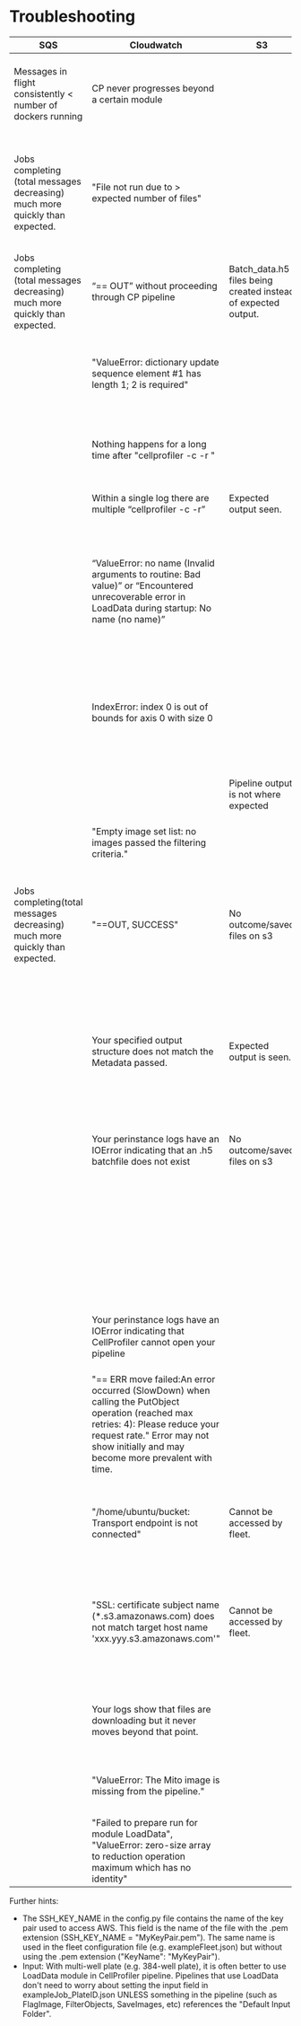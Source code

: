 # Troubleshooting

| SQS  | Cloudwatch | S3 | EC2/ECS | Problem | Solution |
|---|---|---|---|---|---|
| Messages in flight consistently < number of dockers running | CP never progresses beyond a certain module |   |   | CP is stalling indefinitely on a step without throwing an error. This means there is a bug in CP.  | The module that is stalling is the one after the last module that got logged. Check the Issues in the CP Github repo for reports of problems with a certain module. If you don’t see a report, make one. Use different settings within the module to avoid the bug or use a different version of DCP with the bug fixed. |
| Jobs completing (total messages decreasing) much more quickly than expected. | "File not run due to > expected number of files" |   |   | CHECK_IF_DONE_BOOL is being triggered because the output folder for your job already has >= EXPECTED_NUMBER_OF_FILES. | If you want to overwrite previous runs, in your config, change CHECK_IF_DONE_BOOL to TRUE. If using the CHECK_IF_DONE_BOOL option to avoid reprocessing old jobs, make sure to account for any files that may already exist in the output folder. i.e. if your pipeline creates 5 files, but there are already 6 files in your output folder, make sure to set the EXPECTED_NUMBER_FILES to 11 (6+5), not 5. |
| Jobs completing (total messages decreasing) much more quickly than expected. | “== OUT” without proceeding through CP pipeline | Batch_data.h5 files being created instead of expected output. |   | Your pipeline has the CreateBatchFiles module included. | Uncheck the CreateBatchFiles module in your pipeline. |
|   | "ValueError: dictionary update sequence element #1 has length 1; 2 is required"  |   |   |  The syntax in the groups section of your job file is incorrect. |  If you are grouping based on multiple variables, make sure there are no spaces between them in your listing in your job file. e.g. "Metadata_Plate=Plate1,Metadata_Well=A01" is correct, "Metadata_Plate=Plate1, Metadata_Well=A01" is incorrect. |
|   | Nothing happens for a long time after "cellprofiler -c -r " |   |   | 1) Your input directory is set to a folder with a large number of files and CP is trying to read the whole directory before running. 2) You are loading very large images. | 1) In your job file, change the input to a smaller folder. 2) Consider downscaling your images before running them in CP. Or just be more patient. |
|   | Within a single log there are multiple “cellprofiler -c -r” | Expected output seen. |   | A single job is being processed multiple times.  |  SQS_MESSAGE_VISIBILITY is set too short. See [SQS_Queue_information](SQS_QUEUE_information.md) for more information. |
|   | “ValueError: no name (Invalid arguments to routine: Bad value)” or “Encountered unrecoverable error in LoadData during startup: No name (no name)”  |   |   | There is a problem with your LoadData.csv. This is usually seen when CSVs are created with a script; accidentally having an extra comma somewhere (looks like ",,") will be invisible in Excel but generate the CP error. If you made your CSVs with pandas to_csv option, you must pass index=False or you will get this error.  |  Find the “,,” in your CSV and remove it. If you made your CSVs with pandas dataframe’s to_csv function, check to make sure you used the index=False parameter. |
|   | IndexError: index 0 is out of bounds for axis 0 with size 0 |   |   | 1) Metadata values of 0 OR that have leading zeros (ie Metadata_Site=04, rather than Metadata_Site=4) are not handled well by CP. 2) The submitted jobs don’t make sense to CP. 3) DCP is looking for your images in the wrong location. | 1) Change your LoadData.csv so that there are no Metadata values of 0 or with 0 padding. 2) Change your job file so that your jobs match your pipeline’s expected input. 3) If using LoadData, make sure the file paths are correct in your LoadData.csv and the "Base image location" is set correctly in the LoadData module. If using BatchFiles, make sure your BatchFile paths are correct. |
|   |   | Pipeline output is not where expected |   | 1) There is a mistake in your ExportToSpreadsheet in your pipeline. 2) There is a mistake in your job file.  | 1) Check that your Output File Location is as expected. Default Output Folder is typical. Default Output Folder sub-folder can cause outputs to be nested in an unusual manner. 2) Check the output path in your job file. |
|   |  "Empty image set list: no images passed the filtering criteria." |   |   | DCP doesn’t know how to load your image set.|  If you are using a .cppipe and LoadData.csv,  make sure that your pipeline includes the LoadData module. |
|  Jobs completing(total messages decreasing)  much more quickly than expected. |"==OUT, SUCCESS"| No outcome/saved files on s3 |   |  There is a mismatch in your metadata somewhere. | Check the `Metadata_` columns in your LoadData.csv for typos or a mismatch with your jobs file. The most common sources of mismatch are case and zero padding (e.g. A01 vs a01 vs A1). Check for these mismatches and edit the job file accordingly. If you use pe2loaddata to create your csvs and the plate was imaged multiple times, pay particular attention to the Metadata_Plate column as numbering reflecting this will be automatically passed into the Load_data.csv |
|   | Your specified output structure does not match the Metadata passed.  | Expected output is seen.|   | This is not necessarily an error. If the input grouping is different than the output grouping (e.g. jobs are run by Plate-Well-Site but are all output to a single Plate folder) then this will print in the Cloudwatch log that matches the input structure but actual job progress will print in the Cloudwatch log that matches the output structure.  |   |
|   | Your perinstance logs have an IOError indicating that an .h5 batchfile does not exist  | No outcome/saved files on s3  |   | No batchfiles exist for your project. | Either you need to create the batch files and make sure that they are in the appropriate directory OR re-start and use MakeAnalysisJobs() instead of MakeAnalysisJobs(mode=‘batch’) in run_batch_general.py  |
|   |   |   | Machines made in EC2 but they remain nameless. |  A nameless machine means that the Dockers are not placed on the machines. 1) There is a mismatch in your DCP config file. OR 2) You haven't set up permissions correctly. OR 3) Dockers are not being made in ECS |  1) Confirm that the MEMORY matches the MACHINE_TYPE  set in your config. Confirm that there are no typos in your DOCKERHUB_TAG set in your config. 2) Check that you have set up permissions correctly for the user or role that you have set in your config under AWS_PROFILE. Confirm that your `ecsInstanceRole` is able to access the S3 bucket where your `ecsconfigs` have been uploaded. 3) Check in ECS that you see `Registered container instances`. |
|   | Your perinstance logs have an IOError indicating that CellProfiler cannot open your pipeline  |   |   | You have a corrupted pipeline.  | Check if you can open your pipeline locally. It may have been corrupted on upload or it may have an error within the pipeline itself.  |
|   | "== ERR move failed:An error occurred (SlowDown) when calling the PutObject operation (reached max retries: 4): Please reduce your request rate." Error may not show initially and may become more prevalent with time. |   |   | Too many jobs are finishing too quickly creating a backlog of jobs waiting to upload to S3. | You can 1) check out fewer machines at a time, 2) check out smaller machines and run fewer copies of DCP at the same time, or 3) group jobs in larger groupings (e.g. by Plate instead of Well or Site). If this happens because you have many jobs finishing at the same time (but not finishing very rapidly such that it's not creating an increasing backlog) you can increase SECONDS_TO_START in config.py so there is more separation between jobs finishing. |
|   | "/home/ubuntu/bucket: Transport endpoint is not connected" | Cannot be accessed by fleet. |   | S3FS has stochastically dropped/failed to connect. | Perform your run without using S3FS by setting DOWNLOAD_FILES = TRUE in your config.py. Note that, depending upon your job and machine setup,  you may need to increase the size of your EBS volume to account for the files being downloaded. |
|   | "SSL: certificate subject name (*.s3.amazonaws.com) does not match target host name 'xxx.yyy.s3.amazonaws.com'" | Cannot be accessed by fleet. |   | S3FS fails to mount if your bucket name has a dot (.) in it. | You can bypass S3FS usage by setting DOWNLOAD_FILES = TRUE in your config.py. Note that, depending upon your job and machine setup,  you may need to increase the size of your EBS volume to account for the files being downloaded. Alternatively, you can make your own DCP Docker and edit run-worker.sh to `use_path_request_style`. If your region is not us-east-1 you also need to specify `endpoint`. See S3FS documentation for more information. |
|   | Your logs show that files are downloading but it never moves beyond that point. |  |  | If you have set DOWNLOAD_FILES = TRUE in your config, then your files are failing to completely download because you are running out of space and it is failing silently. | Place larger volumes on your instances by increasing EBS_VOL_SIZE in your config.py |
|   | "ValueError: The Mito image is missing from the pipeline." |  |  | The CellProfiler pipeline is referencing a channel (in this example, "Mito") that is not being loaded in the pipeline. | Check that your load_data csv contains the FileNames and PathNames for all your images. This can sometimes happen when the load_data csv is being automatically generated or edited as part of a workflow. |
|   | "Failed to prepare run for module LoadData", "ValueError: zero-size array to reduction operation maximum which has no identity" |  |  | CellProfiler cannot read any information from your load_data.csv. | Check that your load_data.csv contains data beyond the header. This can sometimes happen when the load_data csv is being automatically generated or edited as part of a workflow. |

Further hints:
- The SSH_KEY_NAME in the config.py file contains the name of the key pair used to access AWS.
This field is the name of the file with the .pem extension (SSH_KEY_NAME = "MyKeyPair.pem").
The same name is used in the fleet configuration file (e.g. exampleFleet.json) but without using the .pem extension ("KeyName": "MyKeyPair").
- Input: With multi-well plate (e.g. 384-well plate), it is often better to use LoadData module in CellProfiler pipeline.
Pipelines that use LoadData don't need to worry about setting the input field in exampleJob_PlateID.json UNLESS something in the pipeline (such as FlagImage, FilterObjects, SaveImages, etc) references the "Default Input Folder".
